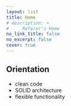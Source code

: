 ```yaml
---
layout: list
title: Home
# description: >
#     Referer's Home
no_link_title: false 
no_excerpt: false 
cover: true    
---
```


## Orientation
- clean code
- SOLID architecture
- flexible functionality

